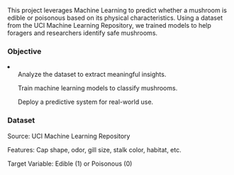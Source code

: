 This project leverages Machine Learning to predict whether a mushroom is edible or poisonous based on its physical characteristics. Using a dataset from the UCI Machine Learning Repository, we trained models to help foragers and researchers identify safe mushrooms.
<h3>Objective</h3>
<li>
  <ol>Analyze the dataset to extract meaningful insights.</ol>
  <ol>Train machine learning models to classify mushrooms.</ol>
  <ol>Deploy a predictive system for real-world use.</ol>
</li>
<h3>Dataset</h3>

Source: UCI Machine Learning Repository

Features: Cap shape, odor, gill size, stalk color, habitat, etc.

Target Variable: Edible (1) or Poisonous (0)
